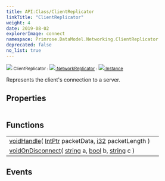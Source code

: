 ```yaml
---
title: API:Class/ClientReplicator
linkTitle: "ClientReplicator"
weight: 4
date: 2019-08-02
explorerImage: connect
namespace: Primrose.DataModel.Networking.ClientReplicator
deprecated: false
no_list: true
---
```

<small class="inheritance">
<span class="" href="/docs/api-reference/Class/ClientReplicator"><img src="/icons/silk/connect.png"/>&nbsp;ClientReplicator</span>&nbsp;:&nbsp;<a class="" href="/docs/api-reference/Class/NetworkReplicator"><img src="/icons/silk/connect.png"/>&nbsp;NetworkReplicator</a>&nbsp;:&nbsp;<a class="" href="/docs/api-reference/Class/Instance"><img src="/icons/silk/default.png"/>&nbsp;Instance</a></small>
<p class="summary">

Represents the client's connection to a server.

</p>
 
## Properties
 
<table class="studiohide">
<tbody>
</tbody>
</table>
 
## Functions
 
<table class="studiohide">
<tbody>
<tr class="function-row ">
<td style="vertical-align:top;white-space:normal;">
<div>
<a class="type" href="/docs/api-reference/System/void">void</a><span class="method-body" style="text-indent: -2em;"><a class="method-name  " href="Handle">Handle</a></span><span style="display: inline-block">( <span class="param" style="white-space: nowrap"><a class="type" href="/docs/api-reference/System/Primitives#intptr">IntPtr</a> packetData, <a class="type" href="/docs/api-reference/System/Primitives#int32">i32</a> packetLength</span> )</span></span></div></td>
<td style="vertical-align:top;white-space:normal;">
</td>
</tr>

<tr class="function-row ">
<td style="vertical-align:top;white-space:normal;">
<div>
<a class="type" href="/docs/api-reference/System/void">void</a><span class="method-body" style="text-indent: -2em;"><a class="method-name  " href="OnDisconnect">OnDisconnect</a></span><span style="display: inline-block">( <span class="param" style="white-space: nowrap"><a class="type" href="/docs/api-reference/System/string">string</a> a, <a class="type" href="/docs/api-reference/System/Primitives#boolean">bool</a> b, <a class="type" href="/docs/api-reference/System/string">string</a> c</span> )</span></span></div></td>
<td style="vertical-align:top;white-space:normal;">
</td>
</tr>

</tbody>
</table>
 
## Events
 
<table class="studiohide">
<tbody>
</tbody>
</table>
<b>
</b>
<div class="inheritors">
<ul class="root">
</ul>
</div>
